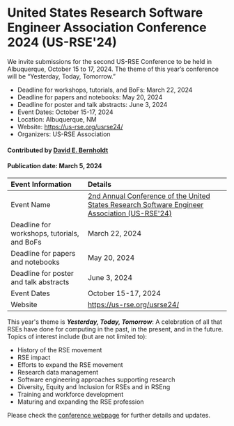 # United States Research Software Engineer Association Conference 2024 (US-RSE'24)

<!-- deck text start --> 
We invite submissions for the second US-RSE Conference to be held in Albuquerque, October 15 to 17, 2024. The theme of this year’s conference will be “Yesterday, Today, Tomorrow.”
<!-- deck text ends -->

- Deadline for workshops, tutorials, and BoFs: March 22, 2024
- Deadline for papers and notebooks: May 20, 2024
- Deadline for poster and talk abstracts: June 3, 2024
- Event Dates: October 15-17, 2024
- Location: Albuquerque, NM
- Website: https://us-rse.org/usrse24/
- Organizers: US-RSE Association

#### Contributed by [David E. Bernholdt](https://github.com/bernhold/)

#### Publication date: March 5, 2024

Event Information | Details
:--- | :---			   
Event Name | [2nd Annual Conference of the United States Research Software Engineer Association (US-RSE'24)](https://us-rse.org/usrse24/)
Deadline for workshops, tutorials, and BoFs| March 22, 2024
Deadline for papers and notebooks| May 20, 2024
Deadline for poster and talk abstracts| June 3, 2024
Event Dates| October 15-17, 2024
Website | https://us-rse.org/usrse24/

This year's theme is ***Yesterday, Today, Tomorrow***: A celebration of all that RSEs have done for computing in the past, in the present, and in the future. Topics of interest include (but are not limited to):

- History of the RSE movement
- RSE impact
- Efforts to expand the RSE movement
- Research data management
- Software engineering approaches supporting research
- Diversity, Equity and Inclusion for RSEs and in RSEng
- Training and workforce development
- Maturing and expanding the RSE profession

Please check the [conference webpage](https://us-rse.org/usrse24/) for further details and updates.

<!---
Publish: yes
Topics: conferences and workshops, Research Software Engineers
--->
